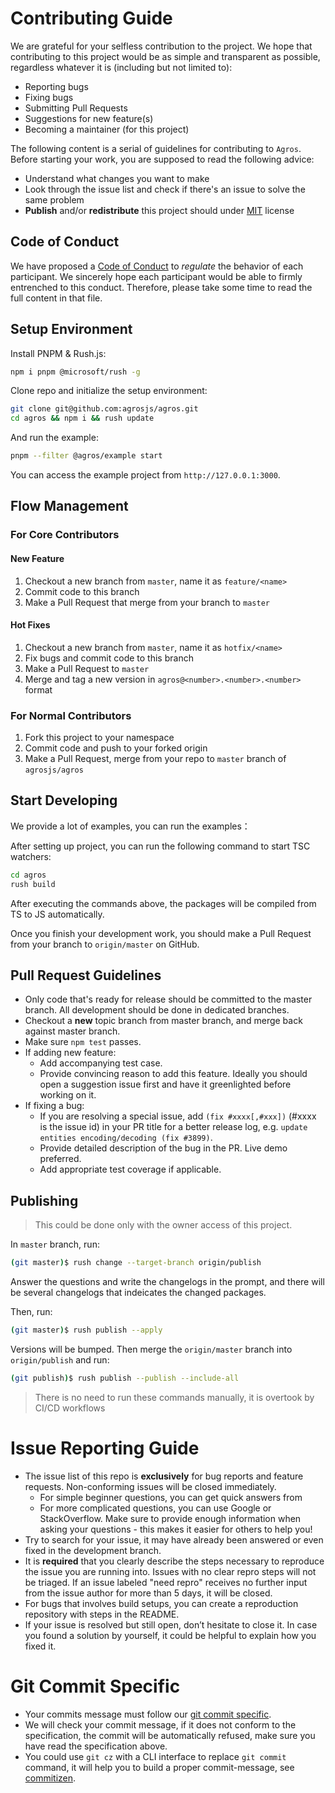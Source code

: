 # Contributing Guide

We are grateful for your selfless contribution to the project. We hope that contributing to this project would be as simple and transparent as possible, regardless whatever it is (including but not limited to):

- Reporting bugs
- Fixing bugs
- Submitting Pull Requests
- Suggestions for new feature(s)
- Becoming a maintainer (for this project)

The following content is a serial of guidelines for contributing to `Agros`. Before starting your work, you are supposed to read the following advice:

- Understand what changes you want to make
- Look through the issue list and check if there's an issue to solve the same problem
- **Publish** and/or **redistribute** this project should under [MIT](LICENSE) license

## Code of Conduct

We have proposed a [Code of Conduct](CODE_OF_CONDUCT.md) to *regulate* the behavior of each participant. We sincerely hope each participant would be able to firmly entrenched to this conduct. Therefore, please take some time to read the full content in that file.

## Setup Environment

Install PNPM & Rush.js:

```bash
npm i pnpm @microsoft/rush -g
```

Clone repo and initialize the setup environment:

```bash
git clone git@github.com:agrosjs/agros.git
cd agros && npm i && rush update
```

And run the example:

```bash
pnpm --filter @agros/example start
```

You can access the example project from `http://127.0.0.1:3000`.

## Flow Management

### For Core Contributors

#### New Feature

1. Checkout a new branch from `master`, name it as `feature/<name>`
2. Commit code to this branch
3. Make a Pull Request that merge from your branch to `master`

#### Hot Fixes

1. Checkout a new branch from `master`, name it as `hotfix/<name>`
2. Fix bugs and commit code to this branch
3. Make a Pull Request to `master`
4. Merge and tag a new version in `agros@<number>.<number>.<number>` format

### For Normal Contributors

1. Fork this project to your namespace
2. Commit code and push to your forked origin
3. Make a Pull Request, merge from your repo to `master` branch of `agrosjs/agros`

## Start Developing

We provide a lot of examples, you can run the examples：

After setting up project, you can run the following command to start TSC watchers:

```bash
cd agros
rush build
```

After executing the commands above, the packages will be compiled from TS to JS automatically.

Once you finish your development work, you should make a Pull Request from your branch to `origin/master` on GitHub.

## Pull Request Guidelines

- Only code that's ready for release should be committed to the master branch. All development should be done in dedicated branches.
- Checkout a **new** topic branch from master branch, and merge back against master branch.
- Make sure `npm test` passes.
- If adding new feature:
  - Add accompanying test case.
  - Provide convincing reason to add this feature. Ideally you should open a suggestion issue first and have it greenlighted before working on it.
- If fixing a bug:
  - If you are resolving a special issue, add `(fix #xxxx[,#xxx])` (#xxxx is the issue id) in your PR title for a better release log, e.g. `update entities encoding/decoding (fix #3899)`.
  - Provide detailed description of the bug in the PR. Live demo preferred.
  - Add appropriate test coverage if applicable.

## Publishing

> This could be done only with the owner access of this project.

In `master` branch, run:

```bash
(git master)$ rush change --target-branch origin/publish
```

Answer the questions and write the changelogs in the prompt, and there will be several changelogs that indeicates the changed packages.

Then, run:

```bash
(git master)$ rush publish --apply
```

Versions will be bumped. Then merge the `origin/master` branch into `origin/publish` and run:

```bash
(git publish)$ rush publish --publish --include-all
```

> There is no need to run these commands manually, it is overtook by CI/CD workflows

# Issue Reporting Guide

- The issue list of this repo is **exclusively** for bug reports and feature requests. Non-conforming issues will be closed immediately.
  - For simple beginner questions, you can get quick answers from
  - For more complicated questions, you can use Google or StackOverflow. Make sure to provide enough information when asking your questions - this makes it easier for others to help you!
- Try to search for your issue, it may have already been answered or even fixed in the development branch.
- It is **required** that you clearly describe the steps necessary to reproduce the issue you are running into. Issues with no clear repro steps will not be triaged. If an issue labeled "need repro" receives no further input from the issue author for more than 5 days, it will be closed.
- For bugs that involves build setups, you can create a reproduction repository with steps in the README.
- If your issue is resolved but still open, don’t hesitate to close it. In case you found a solution by yourself, it could be helpful to explain how you fixed it.

# Git Commit Specific

- Your commits message must follow our [git commit specific](./GIT_COMMIT_SPECIFIC.md).
- We will check your commit message, if it does not conform to the specification, the commit will be automatically refused, make sure you have read the specification above.
- You could use `git cz` with a CLI interface to replace `git commit` command, it will help you to build a proper commit-message, see [commitizen](https://github.com/commitizen/cz-cli).
